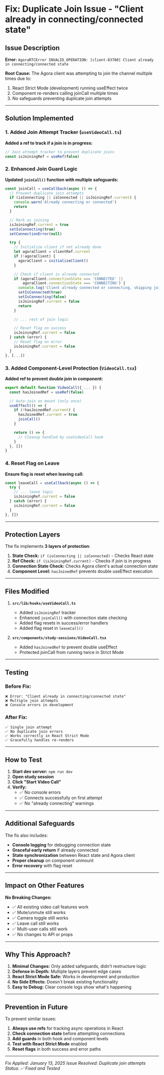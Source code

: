 # Fix: Duplicate Join Issue - "Client already in connecting/connected state"

## Issue Description

**Error:** `AgoraRTCError INVALID_OPERATION: [client-83780] Client already in connecting/connected state`

**Root Cause:** The Agora client was attempting to join the channel multiple times due to:
1. React Strict Mode (development) running useEffect twice
2. Component re-renders calling joinCall multiple times
3. No safeguards preventing duplicate join attempts

---

## Solution Implemented

### 1. Added Join Attempt Tracker (`useVideoCall.ts`)

**Added a ref to track if a join is in progress:**
```typescript
// Join attempt tracker to prevent duplicate joins
const isJoiningRef = useRef(false)
```

### 2. Enhanced Join Guard Logic

**Updated `joinCall()` function with multiple safeguards:**

```typescript
const joinCall = useCallback(async () => {
  // Prevent duplicate join attempts
  if (isConnecting || isConnected || isJoiningRef.current) {
    console.warn('Already connecting or connected')
    return
  }

  // Mark as joining
  isJoiningRef.current = true
  setIsConnecting(true)
  setConnectionError(null)

  try {
    // Initialize client if not already done
    let agoraClient = clientRef.current
    if (!agoraClient) {
      agoraClient = initializeClient()
    }

    // Check if client is already connected
    if (agoraClient.connectionState === 'CONNECTED' ||
        agoraClient.connectionState === 'CONNECTING') {
      console.log('Client already connected or connecting, skipping join')
      setIsConnected(true)
      setIsConnecting(false)
      isJoiningRef.current = false
      return
    }

    // ... rest of join logic

    // Reset flag on success
    isJoiningRef.current = false
  } catch (error) {
    // Reset flag on error
    isJoiningRef.current = false
  }
}, [...])
```

### 3. Added Component-Level Protection (`VideoCall.tsx`)

**Added ref to prevent double join in component:**

```typescript
export default function VideoCall({ ... }) {
  const hasJoinedRef = useRef(false)

  // Auto-join on mount (only once)
  useEffect(() => {
    if (!hasJoinedRef.current) {
      hasJoinedRef.current = true
      joinCall()
    }

    return () => {
      // Cleanup handled by useVideoCall hook
    }
  }, [])
}
```

### 4. Reset Flag on Leave

**Ensure flag is reset when leaving call:**
```typescript
const leaveCall = useCallback(async () => {
  try {
    // ... leave logic
    isJoiningRef.current = false
  } catch (error) {
    isJoiningRef.current = false
  }
}, [])
```

---

## Protection Layers

The fix implements **3 layers of protection**:

1. **State Check:** `if (isConnecting || isConnected)` - Checks React state
2. **Ref Check:** `if (isJoiningRef.current)` - Checks if join is in progress
3. **Connection State Check:** Checks Agora client's actual connection state
4. **Component Level:** `hasJoinedRef` prevents double useEffect execution

---

## Files Modified

1. **`src/lib/hooks/useVideoCall.ts`**
   - Added `isJoiningRef` tracker
   - Enhanced `joinCall()` with connection state checking
   - Added flag resets in success/error handlers
   - Added flag reset in `leaveCall()`

2. **`src/components/study-sessions/VideoCall.tsx`**
   - Added `hasJoinedRef` to prevent double useEffect
   - Protected joinCall from running twice in Strict Mode

---

## Testing

### Before Fix:
```
❌ Error: "Client already in connecting/connected state"
❌ Multiple join attempts
❌ Console errors in development
```

### After Fix:
```
✅ Single join attempt
✅ No duplicate join errors
✅ Works correctly in React Strict Mode
✅ Gracefully handles re-renders
```

---

## How to Test

1. **Start dev server:** `npm run dev`
2. **Open study session**
3. **Click "Start Video Call"**
4. **Verify:**
   - ✅ No console errors
   - ✅ Connects successfully on first attempt
   - ✅ No "already connecting" warnings

---

## Additional Safeguards

The fix also includes:

- **Console logging** for debugging connection state
- **Graceful early return** if already connected
- **State synchronization** between React state and Agora client
- **Proper cleanup** on component unmount
- **Error recovery** with flag reset

---

## Impact on Other Features

**No Breaking Changes:**
- ✅ All existing video call features work
- ✅ Mute/unmute still works
- ✅ Camera toggle still works
- ✅ Leave call still works
- ✅ Multi-user calls still work
- ✅ No changes to API or props

---

## Why This Approach?

1. **Minimal Changes:** Only added safeguards, didn't restructure logic
2. **Defense in Depth:** Multiple layers prevent edge cases
3. **React Strict Mode Safe:** Works in development and production
4. **No Side Effects:** Doesn't break existing functionality
5. **Easy to Debug:** Clear console logs show what's happening

---

## Prevention in Future

To prevent similar issues:

1. **Always use refs** for tracking async operations in React
2. **Check connection state** before attempting connections
3. **Add guards** in both hook and component levels
4. **Test with React Strict Mode** enabled
5. **Reset flags** in both success and error paths

---

*Fix Applied: January 13, 2025*
*Issue Resolved: Duplicate join attempts*
*Status: ✅ Fixed and Tested*
